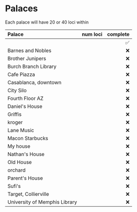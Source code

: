 # Palaces

Each palace will have 20 or 40 loci within 

| Palace | num loci | complete |
|:-------|:--------:|----------:|
|    |        | :white_check_mark:  |
| Barnes and Nobles | | :x: |
| Brother Junipers | | :x: |
|  Burch Branch Library  |        |  :x: |
| Cafe Piazza | | :x: |
|  Casablanca, downtown  |        |  :x: |
|  City Silo  |        |  :x: |
| Fourth Floor AZ | | :x: |
|  Daniel's House  |        |  :x: |
|   Griffis |        |   :x:|
| kroger | | :x:|
| Lane Music | | :x: |
| Macon Starbucks   |        | :x:  |
|  My house  |         | :x:   |
|  Nathan's House  |        | :x:   |
|  Old House  |        | :x:  |
| orchard | | :x: |
| Parent's House   |        | :x:      |
|   Sufi's |        | :x:  |
| Target, Collierville | | :x: |
|   University of Memphis Library |        | :x:   |
